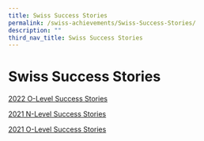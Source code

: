 ```yaml
---
title: Swiss Success Stories
permalink: /swiss-achievements/Swiss-Success-Stories/
description: ""
third_nav_title: Swiss Success Stories
---
```

# Swiss Success Stories

[2022 O-Level Success Stories](swiss-achievements/Swiss-Success-Stories/2022-o-level-success-stories/)

[2021 N-Level Success Stories](/swiss-achievements/Swiss-Success-Stories/2021-n-level-success-stories/)

[2021 O-Level Success Stories](/swiss-achievements/Swiss-Success-Stories/2021-o-level-success-stories/)
